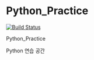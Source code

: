 # Python_Practice
[![Build Status](https://travis-ci.org/KimBoWoon/Python_Practice.svg?branch=master)](https://travis-ci.org/KimBoWoon/Python_Practice)

Python_Practice

Python 연습 공간
